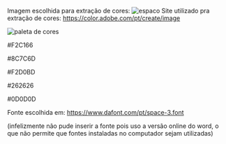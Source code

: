 Imagem escolhida para extração de cores: 
![espaco](https://user-images.githubusercontent.com/79707132/140439514-c79fb1ac-724b-4872-9908-7140095e2d1c.jpg)
Site utilizado pra extração de cores: https://color.adobe.com/pt/create/image 

 ![paleta de cores](https://user-images.githubusercontent.com/79707132/140439871-c740221c-02c7-4b69-a1e3-a766cdf91b1d.PNG)



#F2C166 

#8C7C6D 

#F2D0BD 

#262626 

#0D0D0D 

 

Fonte escolhida em: https://www.dafont.com/pt/space-3.font 

(infelizmente não pude inserir a fonte pois uso a versão online do word, o que não permite que fontes instaladas no computador sejam utilizadas)
